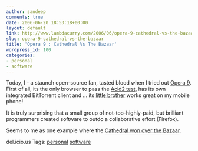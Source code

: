 ```yaml
---
author: sandeep
comments: true
date: 2006-06-20 18:53:18+00:00
layout: default
link: http://www.lambdacurry.com/2006/06/opera-9-cathedral-vs-the-bazaar/
slug: opera-9-cathedral-vs-the-bazaar
title: 'Opera 9 : Cathedral Vs The Bazaar'
wordpress_id: 100
categories:
- personal
- software
---
```


Today, I - a staunch open-source fan, tasted blood when I tried out [Opera 9](http://www.opera.com/).
First of all, its the only browser to pass the [Acid2 test](http://webstandards.org/action/acid2/), has its own integrated BitTorrent client and ... its [little brother](http://mini.opera.com/) works great on my mobile phone!

It is truly surprising that a small group of not-too-highly-paid, but brilliant programmers created software to outdo a collaborative effort (Firefox).

Seems to me as one example where the [Cathedral won over the Bazaar](http://en.wikipedia.org/wiki/The_Cathedral_and_the_Bazaar).

del.icio.us Tags: [personal](http://del.icio.us/sss8ue/personal) [software](http://del.icio.us/sss8ue/software)
